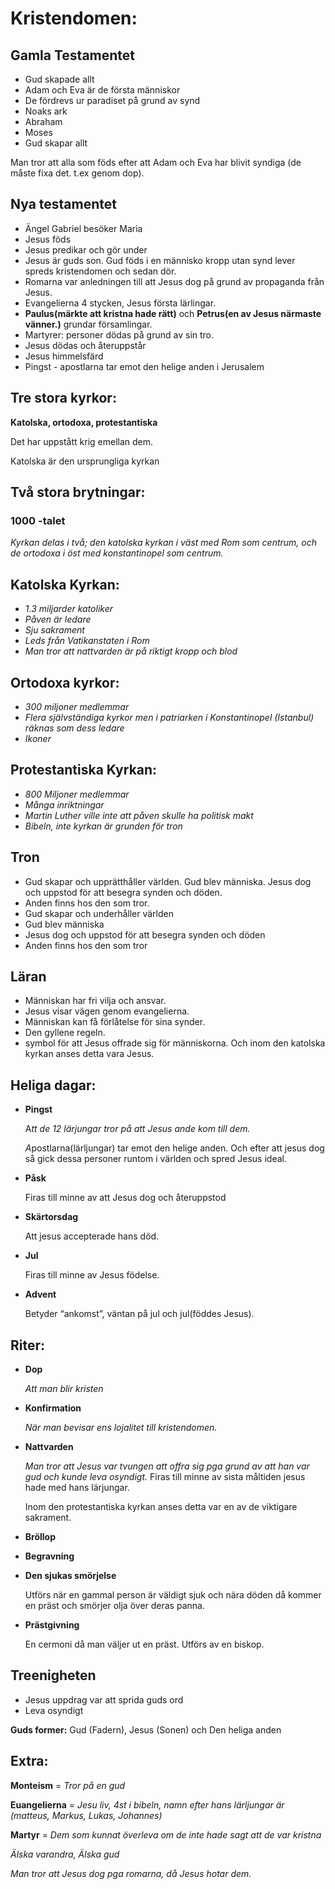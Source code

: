# Kristendomen:

## Gamla Testamentet

- Gud skapade allt
- Adam och Eva är de första människor
- De fördrevs ur paradiset på grund av synd
- Noaks ark
- Abraham
- Moses
- Gud skapar allt

Man tror att alla som föds efter att Adam och Eva har blivit syndiga (de måste fixa det. t.ex genom dop).

## Nya testamentet

- Ängel Gabriel besöker Maria
- Jesus föds
- Jesus predikar och gör under
- Jesus är guds son. Gud föds i en människo kropp utan synd lever spreds kristendomen och sedan dör.
- Romarna var anledningen till att Jesus dog på grund av propaganda från Jesus.
- Evangelierna 4 stycken, Jesus första lärlingar.
- **Paulus(märkte att kristna hade rätt)** och **Petrus(en av Jesus närmaste vänner.)** grundar församlingar.
- Martyrer: personer dödas på grund av sin tro. 
- Jesus dödas och återuppstår
- Jesus himmelsfärd
- Pingst - apostlarna tar emot den helige anden i Jerusalem

## Tre stora kyrkor:

**Katolska, ortodoxa, protestantiska**

Det har uppstått krig emellan dem.

Katolska är den ursprungliga kyrkan

## Två stora brytningar:

### **1000 -talet**

*Kyrkan delas i två; den katolska kyrkan i väst med Rom som centrum, och de ortodoxa i öst med konstantinopel som centrum.*

## Katolska Kyrkan:

- *1.3 miljarder katoliker*
- *Påven är ledare*
- *Sju sakrament*
- *Leds från Vatikanstaten i Rom*
- *Man tror att nattvarden är på riktigt kropp och blod*

## Ortodoxa kyrkor:

- *300 miljoner medlemmar*
- *Flera självständiga kyrkor men i patriarken i Konstantinopel (Istanbul) räknas som dess ledare*
- *Ikoner*

## Protestantiska Kyrkan:

- *800 Miljoner medlemmar*
- *Många inriktningar*
- *Martin Luther ville inte att påven skulle ha politisk makt*
- *Bibeln, inte kyrkan är grunden för tron*

## Tron

- Gud skapar och upprätthåller världen. Gud blev människa. Jesus dog och uppstod för att besegra synden och döden.
- Anden finns hos den som tror.
- Gud skapar och underhåller världen
- Gud blev människa
- Jesus dog och uppstod för att besegra synden och döden
- Anden finns hos den som tror

## Läran

- Människan har fri vilja och ansvar. 
- Jesus visar vägen genom evangelierna.
- Människan kan få förlåtelse för sina synder.
- Den gyllene regeln.
- symbol för att Jesus offrade sig för människorna. Och inom den katolska kyrkan anses detta vara Jesus.

## Heliga dagar:

- **Pingst**
    
    A*tt de 12 lärjungar tror på att Jesus ande kom till dem.* 
    
    *A*postlarna(lärljungar) tar emot den helige anden. Och efter att jesus dog så gick dessa personer runtom i världen och spred Jesus ideal.
    
- **Påsk**
    
    Firas till minne av att Jesus dog och återuppstod
    
- **Skärtorsdag**
    
    Att jesus accepterade hans död.
    
- **Jul**
    
    Firas till minne av Jesus födelse. 
    
- **Advent**
    
    Betyder “ankomst”, väntan på jul och jul(föddes Jesus).
    

## Riter:

- **Dop**
    
    *Att man blir kristen*
    
- **Konfirmation**
    
    *När man bevisar ens lojalitet till kristendomen.*
    
- **Nattvarden**
    
    *Man tror att Jesus var tvungen att offra sig pga grund av att han var gud och kunde leva osyndigt.* Firas till minne av sista måltiden jesus hade med hans lärjungar.
    
    Inom den protestantiska kyrkan anses detta var en av de viktigare sakrament. 
    
- **Bröllop**
    
    
- **Begravning**
- **Den sjukas smörjelse**
 
    Utförs när en gammal person är väldigt sjuk och nära döden då kommer en präst och smörjer olja över deras panna. 
- **Prästgivning**

    En cermoni då man väljer ut en präst. Utförs av en biskop.

## Treenigheten

- Jesus uppdrag var att sprida guds ord
- Leva osyndigt

**Guds former:** Gud (Fadern), Jesus (Sonen) och Den heliga anden

## Extra:

**Monteism** = *Tror på en gud*

**Euangelierna** = *Jesu liv, 4st i bibeln, namn efter hans lärljungar är (matteus, Markus, Lukas, Johannes)*

**Martyr** = *Dem som kunnat överleva om de inte hade sagt att de var kristna*

*Älska varandra, Älska gud*

*Man tror att Jesus dog pga romarna, då Jesus hotar dem.*
